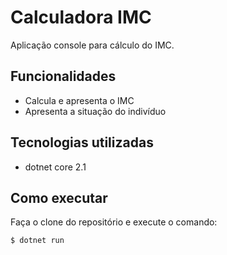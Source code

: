 # Calculadora IMC 

Aplicação console para cálculo do IMC.

## Funcionalidades 

- Calcula e apresenta o IMC
- Apresenta  a situação do indivíduo

## Tecnologias utilizadas

- dotnet core 2.1

## Como executar

Faça o clone do repositório e execute o comando:

```
$ dotnet run
````